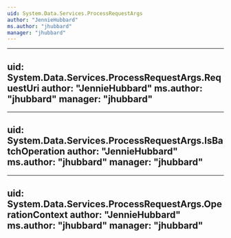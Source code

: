```yaml
---
uid: System.Data.Services.ProcessRequestArgs
author: "JennieHubbard"
ms.author: "jhubbard"
manager: "jhubbard"
---
```


---
uid: System.Data.Services.ProcessRequestArgs.RequestUri
author: "JennieHubbard"
ms.author: "jhubbard"
manager: "jhubbard"
---

---
uid: System.Data.Services.ProcessRequestArgs.IsBatchOperation
author: "JennieHubbard"
ms.author: "jhubbard"
manager: "jhubbard"
---

---
uid: System.Data.Services.ProcessRequestArgs.OperationContext
author: "JennieHubbard"
ms.author: "jhubbard"
manager: "jhubbard"
---
